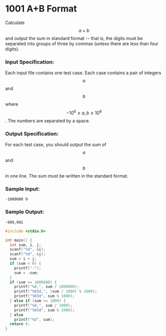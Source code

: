 # 1001 A+B Format
Calculate $$a + b$$ and output the sum in standard format -- that is, the digits must be separated into groups of three by commas (unless there are less than four digits).

### Input Specification:

Each input file contains one test case. Each case contains a pair of integers $$a$$ and $$b$$ where $$-10^6 \le a, b \le 10^6$$. The numbers are separated by a space.

### Output Specification:

For each test case, you should output the sum of $$a$$ and $$b$$ in one line. The sum must be written in the standard format.

### Sample Input:
```in
-1000000 9
```

### Sample Output:
```out
-999,991
```
```cpp
#include <stdio.h>

int main() {
  int sum, i, j;
  scanf("%d", &i);
  scanf("%d", &j);
  sum = i + j;
  if (sum < 0) {
    printf("-");
    sum = -sum;
  }
  if (sum >= 1000000) {
    printf("%d,", sum / 1000000);
    printf("%03d,", (sum / 1000) % 1000);
    printf("%03d", sum % 1000);
  } else if (sum >= 1000) {
    printf("%d,", sum / 1000);
    printf("%03d", sum % 1000);
  } else
    printf("%d", sum);
  return 0;
}
```